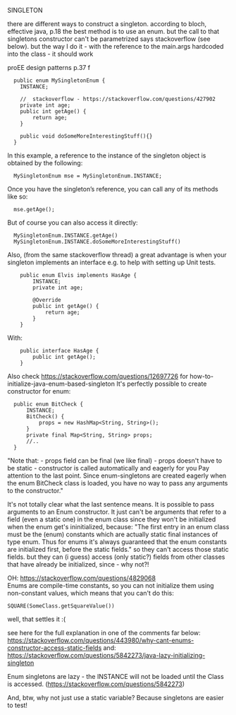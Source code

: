 SINGLETON

  there are different ways to construct a singleton. according to bloch, 
  effective java, p.18 the best method is to use an enum. 
  but the call to that singletons constructor can't be parametrized says 
  stackoverflow (see below). but the way I do it - with the reference to the 
  main.args hardcoded into the class - it should work
  
  proEE design patterns p.37 f
  
      public enum MySingletonEnum { 
        INSTANCE;
        
        //  stackoverflow - https://stackoverflow.com/questions/427902
        private int age;
        public int getAge() {
            return age;
        }
        
        public void doSomeMoreInterestingStuff(){} 
      }
      
  In this example, a reference to the instance of the singleton object is 
  obtained by the following:
    
      MySingletonEnum mse = MySingletonEnum.INSTANCE;
    
  Once you have the singleton’s reference, you can call any of its methods 
  like so: 
    
      mse.getAge();
  
  But of course you can also access it directly:
  
      MySingletonEnum.INSTANCE.getAge()
      MySingletonEnum.INSTANCE.doSomeMoreInterestingStuff()
      
      
  Also, (from the same stackoverflow thread) a great advantage is when your 
  singleton implements an interface e.g. to help with setting up Unit tests.
        
        public enum Elvis implements HasAge {
            INSTANCE;
            private int age;
        
            @Override
            public int getAge() {
                return age;
            }
        }
        
  With:
        
        public interface HasAge {
            public int getAge();
        }
        
        
  Also check https://stackoverflow.com/questions/12697726 for
  how-to-initialize-java-enum-based-singleton
  It's perfectly possible to create constructor for enum:
  
      public enum BitCheck {
          INSTANCE;
          BitCheck() {
              props = new HashMap<String, String>();
          }
          private final Map<String, String> props;
          //..
      }
  
  "Note that:
      - props field can be final (we like final)
      - props doesn't have to be static
      - constructor is called automatically and eagerly for you
  Pay attention to the last point. Since enum-singletons are created eagerly 
  when the enum BitCheck class is loaded, you have no way to pass any arguments
  to the constructor."
  
  It's not totally clear what the last sentence means. It is possible to pass 
  arguments to an Enum constructor. It just can't be arguments that refer to a 
  field (even a static one) in the enum class since they won't be initialized
  when the enum get's ininitialized, because: "The first entry in an enum class 
  must be the (enum) constants which are actually static final instances of 
  type enum. Thus for enums it's always guaranteed that the enum constants are 
  initialized first, before the static fields." so they can't access those 
  static fields. but they can (i guess) access (only static?) fields from other 
  classes that have already be initialized, since - why not?!
  
  
  OH: https://stackoverflow.com/questions/4829068   
  Enums are compile-time constants, so you can not initialize them using 
  non-constant values, which means that you can't do this:
  
    SQUARE(SomeClass.getSquareValue())
  
  well, that settles it :(
  
  
  see here for the full explanation in one of the comments far below:  
  https://stackoverflow.com/questions/443980/why-cant-enums-constructor-access-static-fields
  and:
  https://stackoverflow.com/questions/5842273/java-lazy-initializing-singleton
  
  Enum singletons are lazy -  the INSTANCE will not be loaded until the Class 
  is accessed. (https://stackoverflow.com/questions/5842273)
  
  And, btw, why not just use a static variable? Because singletons are easier 
  to test!